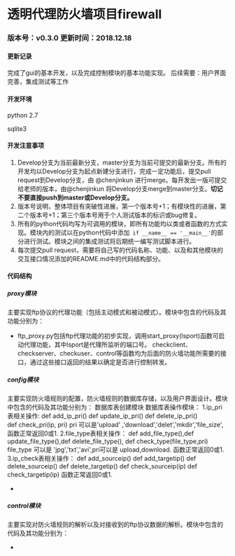 # 透明代理防火墙项目firewall

### 版本号：v0.3.0    更新时间：2018.12.18

#### 更新记录
完成了gui的基本开发，以及完成控制模块的基本功能实现。
后续需要：用户界面完善，集成测试等工作

#### 开发环境

python 2.7

sqlite3


#### 开发注意事项

1. Develop分支为当前最新分支，master分支为当前可提交的最新分支。所有的开发均以Develop分支为起点新建分支进行，完成一定功能后，提交pull request到Develop分支，由 @chenjinkun 进行merge。每开发出一版可提交给老师的版本，由@chenjinkun 将Develop分支merge到master分支。**切记不要直接push到master或Develop分支。**
2. 版本号说明，整体项目有突破性进展，第一个版本号+1；有模块性的进展，第二个版本号+1；第三个版本号用于个人测试版本的标识或bug修复。
3. 所有的python代码均写为可调用的模块，即所有功能均以类或者函数的方式实现。模块内的测试以在python代码中添加` if __name__ == '__main__'`的部分进行测试。模块之间的集成测试将后期统一编写测试脚本进行。
4. 每次提交pull request，需要将自己写的代码名称、功能、以及和其他模块的交互接口情况添加的README.md中的代码结构部分。



#### 代码结构

##### proxy模块

主要实现ftp协议的代理功能（包括主动模式和被动模式）。模块中包含的代码及其功能分别为：

+ ftp_proxy.py包括ftp代理功能的初步实现，调用start_proxy(lsport)函数可启动代理功能，其中lsport是代理所监听的端口号。 checkclient、checkserver、checkuser、control等函数均为后面的防火墙功能所需要的接口，通过这些接口返回的结果以确定是否进行控制转发。

##### config模块

主要实现防火墙规则的配置，防火墙规则的数据库存储，以及用户界面设计。模块中包含的代码及其功能分别为：
数据库表创建模块
数据库表操作模块：
1.ip_pri表相关操作: 
	def add_ip_pri()  def update_ip_pri()  def delete_ip_pri()  
	def check_pri(ip, pri)  pri 可以是'upload' ,'download','delet','mkdir','file_size', 函数正常返回0或1.
2.file_type表相关操作： 
	def add_file_type(),def update_file_type(),def delete_file_type(),
	def check_type(file_type,pri) file_type 可以是 'jpg','txt','avi',pri可以是 upload,download. 函数正常返回0或1.
3.ip_check表相关操作： 
	def add_sourceip() def add_targetip() def delete_sourceip() def delete_targetip() 
	def check_sourceip(ip) def check_targetip(ip) 函数正常返回0或1.

+

##### control模块

主要实现对防火墙规则的解析以及对接收到的ftp协议数据的解析。模块中包含的代码及其功能分别为：

-
